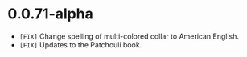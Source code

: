 # 0.0.71-alpha

- `[FIX]` Change spelling of multi-colored collar to American English.
- `[FIX]` Updates to the Patchouli book.
